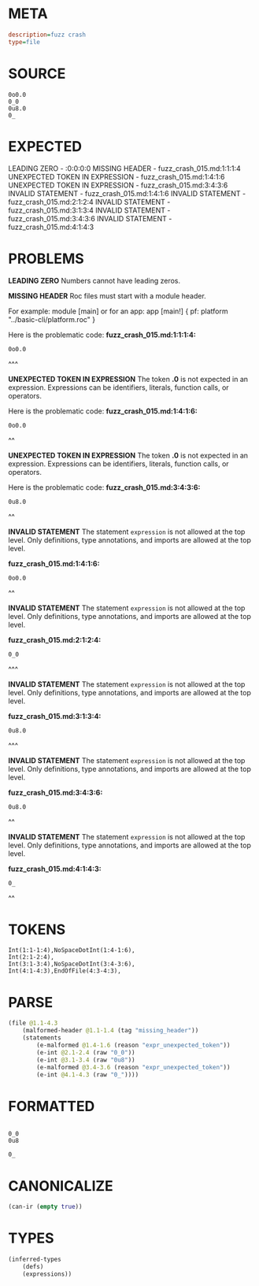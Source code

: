 # META
~~~ini
description=fuzz crash
type=file
~~~
# SOURCE
~~~roc
0o0.0
0_0
0u8.0
0_
~~~
# EXPECTED
LEADING ZERO - :0:0:0:0
MISSING HEADER - fuzz_crash_015.md:1:1:1:4
UNEXPECTED TOKEN IN EXPRESSION - fuzz_crash_015.md:1:4:1:6
UNEXPECTED TOKEN IN EXPRESSION - fuzz_crash_015.md:3:4:3:6
INVALID STATEMENT - fuzz_crash_015.md:1:4:1:6
INVALID STATEMENT - fuzz_crash_015.md:2:1:2:4
INVALID STATEMENT - fuzz_crash_015.md:3:1:3:4
INVALID STATEMENT - fuzz_crash_015.md:3:4:3:6
INVALID STATEMENT - fuzz_crash_015.md:4:1:4:3
# PROBLEMS
**LEADING ZERO**
Numbers cannot have leading zeros.

**MISSING HEADER**
Roc files must start with a module header.

For example:
        module [main]
or for an app:
        app [main!] { pf: platform "../basic-cli/platform.roc" }

Here is the problematic code:
**fuzz_crash_015.md:1:1:1:4:**
```roc
0o0.0
```
^^^


**UNEXPECTED TOKEN IN EXPRESSION**
The token **.0** is not expected in an expression.
Expressions can be identifiers, literals, function calls, or operators.

Here is the problematic code:
**fuzz_crash_015.md:1:4:1:6:**
```roc
0o0.0
```
   ^^


**UNEXPECTED TOKEN IN EXPRESSION**
The token **.0** is not expected in an expression.
Expressions can be identifiers, literals, function calls, or operators.

Here is the problematic code:
**fuzz_crash_015.md:3:4:3:6:**
```roc
0u8.0
```
   ^^


**INVALID STATEMENT**
The statement `expression` is not allowed at the top level.
Only definitions, type annotations, and imports are allowed at the top level.

**fuzz_crash_015.md:1:4:1:6:**
```roc
0o0.0
```
   ^^


**INVALID STATEMENT**
The statement `expression` is not allowed at the top level.
Only definitions, type annotations, and imports are allowed at the top level.

**fuzz_crash_015.md:2:1:2:4:**
```roc
0_0
```
^^^


**INVALID STATEMENT**
The statement `expression` is not allowed at the top level.
Only definitions, type annotations, and imports are allowed at the top level.

**fuzz_crash_015.md:3:1:3:4:**
```roc
0u8.0
```
^^^


**INVALID STATEMENT**
The statement `expression` is not allowed at the top level.
Only definitions, type annotations, and imports are allowed at the top level.

**fuzz_crash_015.md:3:4:3:6:**
```roc
0u8.0
```
   ^^


**INVALID STATEMENT**
The statement `expression` is not allowed at the top level.
Only definitions, type annotations, and imports are allowed at the top level.

**fuzz_crash_015.md:4:1:4:3:**
```roc
0_
```
^^


# TOKENS
~~~zig
Int(1:1-1:4),NoSpaceDotInt(1:4-1:6),
Int(2:1-2:4),
Int(3:1-3:4),NoSpaceDotInt(3:4-3:6),
Int(4:1-4:3),EndOfFile(4:3-4:3),
~~~
# PARSE
~~~clojure
(file @1.1-4.3
	(malformed-header @1.1-1.4 (tag "missing_header"))
	(statements
		(e-malformed @1.4-1.6 (reason "expr_unexpected_token"))
		(e-int @2.1-2.4 (raw "0_0"))
		(e-int @3.1-3.4 (raw "0u8"))
		(e-malformed @3.4-3.6 (reason "expr_unexpected_token"))
		(e-int @4.1-4.3 (raw "0_"))))
~~~
# FORMATTED
~~~roc

0_0
0u8

0_
~~~
# CANONICALIZE
~~~clojure
(can-ir (empty true))
~~~
# TYPES
~~~clojure
(inferred-types
	(defs)
	(expressions))
~~~
